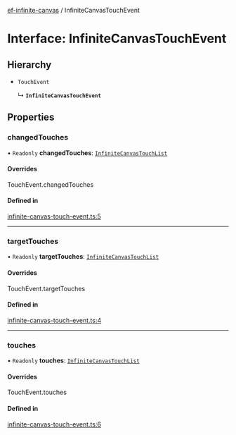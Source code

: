 [ef-infinite-canvas](api/README.md) / InfiniteCanvasTouchEvent

# Interface: InfiniteCanvasTouchEvent

## Hierarchy

- `TouchEvent`

  ↳ **`InfiniteCanvasTouchEvent`**

## Properties

### changedTouches

• `Readonly` **changedTouches**: [`InfiniteCanvasTouchList`](api/interfaces/InfiniteCanvasTouchList.md)

#### Overrides

TouchEvent.changedTouches

#### Defined in

[infinite-canvas-touch-event.ts:5](https://github.com/emilefokkema/infinite-canvas/blob/65104bb/src/api-surface/infinite-canvas-touch-event.ts#L5)

___

### targetTouches

• `Readonly` **targetTouches**: [`InfiniteCanvasTouchList`](api/interfaces/InfiniteCanvasTouchList.md)

#### Overrides

TouchEvent.targetTouches

#### Defined in

[infinite-canvas-touch-event.ts:4](https://github.com/emilefokkema/infinite-canvas/blob/65104bb/src/api-surface/infinite-canvas-touch-event.ts#L4)

___

### touches

• `Readonly` **touches**: [`InfiniteCanvasTouchList`](api/interfaces/InfiniteCanvasTouchList.md)

#### Overrides

TouchEvent.touches

#### Defined in

[infinite-canvas-touch-event.ts:6](https://github.com/emilefokkema/infinite-canvas/blob/65104bb/src/api-surface/infinite-canvas-touch-event.ts#L6)

